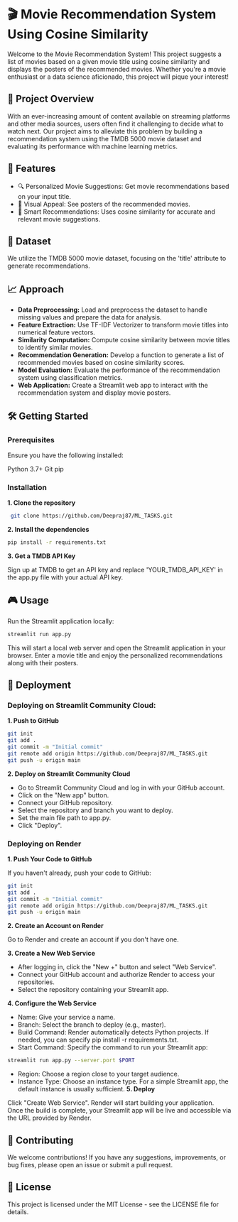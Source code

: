 # 🎬 Movie Recommendation System Using Cosine Similarity
Welcome to the Movie Recommendation System! This project suggests a list of movies based on a given movie title using cosine similarity and displays the posters of the recommended movies. Whether you're a movie enthusiast or a data science aficionado, this project will pique your interest!

## 🌟 Project Overview
With an ever-increasing amount of content available on streaming platforms and other media sources, users often find it challenging to decide what to watch next. Our project aims to alleviate this problem by building a recommendation system using the TMDB 5000 movie dataset and evaluating its performance with machine learning metrics.

## 🚀 Features
- 🔍 Personalized Movie Suggestions: Get movie recommendations based on your input title.
- 🎨 Visual Appeal: See posters of the recommended movies.
- 🧠 Smart Recommendations: Uses cosine similarity for accurate and relevant movie suggestions.

## 📁 Dataset
We utilize the TMDB 5000 movie dataset, focusing on the 'title' attribute to generate recommendations.

## 📈 Approach
- **Data Preprocessing:** Load and preprocess the dataset to handle missing values and prepare the data for analysis.
- **Feature Extraction:** Use TF-IDF Vectorizer to transform movie titles into numerical feature vectors.
- **Similarity Computation:** Compute cosine similarity between movie titles to identify similar movies.
- **Recommendation Generation:** Develop a function to generate a list of recommended movies based on cosine similarity scores.
- **Model Evaluation:** Evaluate the performance of the recommendation system using classification metrics.
- **Web Application:** Create a Streamlit web app to interact with the recommendation system and display movie posters.

## 🛠️ Getting Started
### Prerequisites
Ensure you have the following installed:

Python 3.7+
Git
pip
### Installation
**1. Clone the repository**

```bash
 git clone https://github.com/Deepraj87/ML_TASKS.git
```
**2. Install the dependencies**

```bash
pip install -r requirements.txt
```
**3. Get a TMDB API Key**

Sign up at TMDB to get an API key and replace 'YOUR_TMDB_API_KEY' in the app.py file with your actual API key.


## 🎮 Usage
Run the Streamlit application locally:
```bash
streamlit run app.py
```

This will start a local web server and open the Streamlit application in your browser. Enter a movie title and enjoy the personalized recommendations along with their posters.

## 🚀 Deployment
### Deploying on Streamlit Community Cloud:
  **1. Push to GitHub**
```bash
git init
git add .
git commit -m "Initial commit"
git remote add origin https://github.com/Deepraj87/ML_TASKS.git
git push -u origin main
```
**2. Deploy on Streamlit Community Cloud**

- Go to Streamlit Community Cloud and log in with your GitHub account.
- Click on the "New app" button.
- Connect your GitHub repository.
- Select the repository and branch you want to deploy.
- Set the main file path to app.py.
- Click "Deploy".

### Deploying on Render

**1. Push Your Code to GitHub**

If you haven't already, push your code to GitHub:


```bash
git init
git add .
git commit -m "Initial commit"
git remote add origin https://github.com/Deepraj87/ML_TASKS.git
git push -u origin main
```

**2. Create an Account on Render**

Go to Render and create an account if you don't have one.

**3. Create a New Web Service**

- After logging in, click the "New +" button and select "Web Service".
- Connect your GitHub account and authorize Render to access your repositories.
- Select the repository containing your Streamlit app.

**4. Configure the Web Service**

- Name: Give your service a name.
- Branch: Select the branch to deploy (e.g., master).
- Build Command: Render automatically detects Python projects. If needed, you can specify pip install -r requirements.txt.
- Start Command: Specify the command to run your Streamlit app:


```bash
streamlit run app.py --server.port $PORT
```

- Region: Choose a region close to your target audience.
- Instance Type: Choose an instance type. For a simple Streamlit app, the default instance is usually sufficient.
**5. Deploy**

Click "Create Web Service". Render will start building your application. Once the build is complete, your Streamlit app will be live and accessible via the URL provided by Render.


  

## 🤝 Contributing
We welcome contributions! If you have any suggestions, improvements, or bug fixes, please open an issue or submit a pull request.


## 📄 License
This project is licensed under the MIT License - see the LICENSE file for details.












